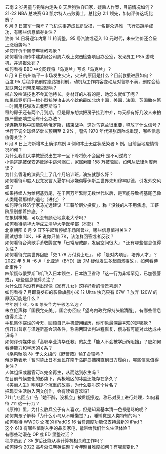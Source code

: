 云南 2 岁男童与狗院内走失 8 天后狗独自归家，疑熟人作案，目前情况如何？  
21-22 NBA 总决赛 G3 凯尔特人击败勇士，总比分 2:1 领先，如何评价这场比赛？  
6 月 9 日空军一架歼 7 飞机失事造成民房受损，一名群众遇难，飞行员跳伞成功，有哪些信息值得关注？  
油价 14 日将迎年内第 11 轮调整，95 号汽油或迈入 10 元时代，未来油价还会呈上涨趋势吗？  
如何评价中国停车难的现象？  
如何看待网传中建某局公司周六晚上突击检查项目办公室，发现员工 PS5 游戏机，并通报处罚？  
如何看待 BBC 中文网误将「乌克兰」写成「鸟克兰」？  
6 月 9 日杭州临平一市场发生火灾，火灾的原因是什么？目前救援进展如何？  
百度 95 后程序员删库跑路被判刑，动机为工作内容变动及对领导不满，删库会给互联网公司带来哪些影响？  
柳岩没啥演技也不会其他特长。身材好的人有的是，她怎么就红了呢？  
如果俄罗斯用一枚小型核弹攻击某个跳的最凶北约小国，美国、法国、英国敢在第一时间用核弹攻击俄罗斯吗？  
租的房子还有两个月到期，但是房东想卖把房子挂到中介，每天都有好几波人来拍照严重影响生活有什么办法？  
泽连斯基称中国能影响俄罗斯，结束战争，这对乌克兰很重要，释放了什么信号？  
世行下调全球经济增长预期至 2.9% ，警告 1970 年代滞胀风险或重现，哪些信息值得关注？  
6 月 8 日上海新增本土确诊病例 4 例和本土无症状感染者 5 例，目前当地疫情情况如何？  
为什么我们大学教授说出生率一旦下降将永不会回升 是不可逆的？  
小偷逃跑被保安追赶途中跳河溺亡，家属索赔 158 万被驳回，如何从法律角度解读？  
为什么香港的演员只上了几个月培训班，演技就那么好？  
如何看待印度人民党发言人夏尔玛涉嫌侮辱伊斯兰世界先知穆罕默德，引发外交风波？  
如果持续人为给柯基剪尾，在千百万年繁育无数世代以后，是否能导致柯基尾巴像人类尾骨那样的退化（进化）？  
如何评价经济学家马光远建议「工薪阶层少投资」，称「没钱的人不用焦虑，工薪阶层别想着抄底」？  
在象棋棋摊，可以没有顾忌地赢老大爷吗？  
如何看待清华大学成立清华大学医学部（本部）？  
北京朝阳 6 月 9 日下午起暂停娱乐场所营业，哪些信息值得关注？  
面试想拿 10K，HR 说你只值 7K，该怎样回答或者反驳？  
如何看待台湾歌手萧敬腾宣布「已常居成都，发展空间很大」？还有哪些信息值得关注？  
如何看待完美世界回应「交 1.78 万付费上班」， 称「是对内项目，培养人才」？  
2022 年 5 月 -6 月「比亚迪（BYD）唐 DM 疑似发生多起自燃事故」，如何看待此事件？  
四架疑似俄罗斯飞机飞入日本领空，日本防卫省称「这一行为非常罕见，已加强警戒」，哪些信息值得关注？  
为什么国内没有再出现像《家有儿女》这样好看的情景喜剧？  
如何看待 7 月即将发布的影像旗舰小米 12 Ultra 快充只有 67W ？放弃 120W 的原因可能是什么 ?  
今年刚毕业，618 想买华为平板怎么选？  
朱立伦声称「国民党亲美」，国台办回应「望岛内政党保持头脑清醒」，有哪些信息值得关注？  
手机集体摆烂的今天，回顾自己手机使用经历，你印象最深最喜欢的是哪款？  
俄开出普京与泽连斯基会晤条件，称需两国谈判进程恢复，俄乌有可能对此达成共识吗？  
如何评价媒体谈「高职毕业清华任教」的女生「能人不会被学历所阻挡」？应如何看待能力和学历的关系？  
《乘风破浪 3》于文文组的《野蔷薇》输了合理吗？  
俄罗斯表示「暂时禁止日本渔民在南千岛群岛捕捞直到日方履约」，哪些信息值得关注？  
人体组织或器官可以完全再生，从而达到永生吗？  
在目前气候变化的形势下，两极地区的冰盖还能存在多久？  
《美丽人生》明明是个沉重的故事，为什么要叫这个片名？  
把现实生活融入网文创作，会有读者喜欢吗?  
711 门店回应广告「她不醉，没机会」被质疑擦边，称已对员工进行处理，如何看待 711 这一行为？  
《原神》里，为什么散兵公子有人喜欢，但是知易基本清一色都是骂的呢？  
如何向孩子解释「为什么小鸟从不睡懒觉？」，睡懒觉是人类特有的吗？  
如何看待 WWDC 公 布的 iPadOS 16 台前调度功能仅支持最新的 iPad？  
这个 618 有哪些值得入手的品质家电，能带给我们什么生活体验？  
有哪些动漫在 OP 或 ED 里整过活？  
程序员到了 35 岁后还能从事计算机相关的工作吗？  
如何评价 2022 高考浙江卷英语题？今年题目难度如何？有哪些变化？  
